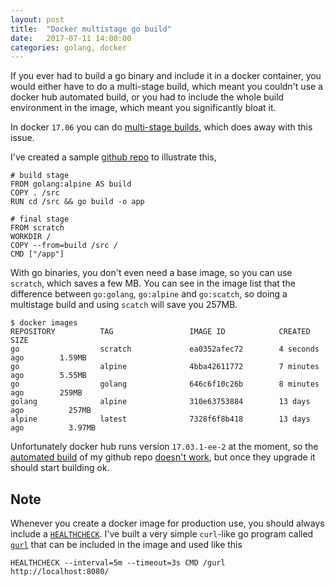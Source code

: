 ```yaml
---
layout: post
title:  "Docker multistage go build"
date:   2017-07-11 14:00:00
categories: golang, docker
---
```

If you ever had to build a go binary and include it in a docker container,
you would either have to do a multi-stage build, which meant you couldn't
use a docker hub automated build, or you had to include the whole build
environment in the image, which meant you significantly bloat it.

In docker `17.06` you can do
[multi-stage builds](https://github.com/moby/moby/pull/32063),
which does away with this issue.

I've created a sample
[github repo](https://github.com/pmenglund/docker-go-mulitistage-build)
to illustrate this,

    # build stage
    FROM golang:alpine AS build
    COPY . /src
    RUN cd /src && go build -o app

    # final stage
    FROM scratch
    WORKDIR /
    COPY --from=build /src /
    CMD ["/app"]

With go binaries, you don't even need a base image, so you can use `scratch`, which saves a few MB.
You can see in the image list that the difference between `go:golang`, `go:alpine` and `go:scatch`,
so doing a multistage build and using `scatch` will save you 257MB.

    $ docker images
    REPOSITORY          TAG                 IMAGE ID            CREATED              SIZE
    go                  scratch             ea0352afec72        4 seconds ago        1.59MB
    go                  alpine              4bba42611772        7 minutes ago        5.55MB
    go                  golang              646c6f10c26b        8 minutes ago        259MB    
    golang              alpine              310e63753884        13 days ago          257MB
    alpine              latest              7328f6f8b418        13 days ago          3.97MB

Unfortunately docker hub runs version `17.03.1-ee-2` at the moment, so the
[automated build](https://hub.docker.com/r/pmenglund/docker-go-mulitistage-build/)
of my github repo
[doesn't work](https://hub.docker.com/r/pmenglund/docker-go-mulitistage-build/builds/bvgsxjrutj6yuomv6phr3vf/),
but once they upgrade it should start building ok.

## Note

Whenever you create a docker image for production use, you should always include a [`HEALTHCHECK`](https://docs.docker.com/engine/reference/builder/#healthcheck).
I've built a very simple `curl`-like go program called
[`gurl`](https://github.com/pmenglund/gurl)
that can be included in the image and used like this

    HEALTHCHECK --interval=5m --timeout=3s CMD /gurl http://localhost:8080/
